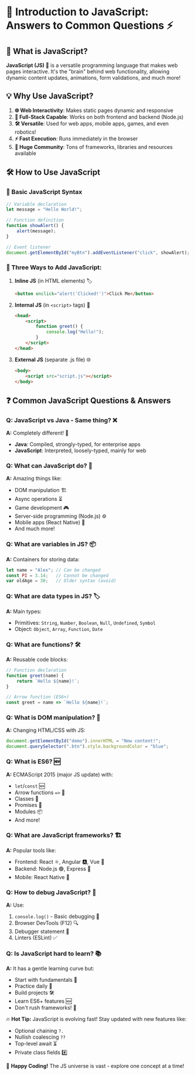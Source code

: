 # 🚀 Introduction to JavaScript: Answers to Common Questions ⚡

## 🤔 What is JavaScript?

**JavaScript (JS) 🧠** is a versatile programming language that makes web pages interactive. It's the "brain" behind web functionality, allowing dynamic content updates, animations, form validations, and much more!

## 💡 Why Use JavaScript?

1. **🌐 Web Interactivity**: Makes static pages dynamic and responsive
2. **📱 Full-Stack Capable**: Works on both frontend and backend (Node.js)
3. **🛠️ Versatile**: Used for web apps, mobile apps, games, and even robotics!
4. **⚡ Fast Execution**: Runs immediately in the browser
5. **🤝 Huge Community**: Tons of frameworks, libraries and resources available

## 🛠️ How to Use JavaScript

### 📜 Basic JavaScript Syntax
```javascript
// Variable declaration
let message = "Hello World!";

// Function definition
function showAlert() {
    alert(message);
}

// Event listener
document.getElementById("myBtn").addEventListener("click", showAlert);
```

### 🔧 Three Ways to Add JavaScript:
1. **Inline JS** (in HTML elements) 🏷️
   ```html
   <button onclick="alert('Clicked!')">Click Me</button>
   ```
2. **Internal JS** (in `<script>` tags) 📄
   ```html
   <head>
       <script>
           function greet() {
               console.log("Hello!");
           }
       </script>
   </head>
   ```
3. **External JS** (separate .js file) 🌐
   ```html
   <body>
       <script src="script.js"></script>
   </body>
   ```

## ❓ Common JavaScript Questions & Answers

### Q: JavaScript vs Java - Same thing? ❌
**A:** Completely different! 🚫
- **Java**: Compiled, strongly-typed, for enterprise apps
- **JavaScript**: Interpreted, loosely-typed, mainly for web

### Q: What can JavaScript do? 🌈
**A:** Amazing things like:
- DOM manipulation 🏗️
- Async operations ⏳
- Game development 🎮
- Server-side programming (Node.js) ⚙️
- Mobile apps (React Native) 📱
- And much more!

### Q: What are variables in JS? 📦
**A:** Containers for storing data:
```javascript
let name = "Alex"; // Can be changed
const PI = 3.14;   // Cannot be changed
var oldAge = 30;   // Older syntax (avoid)
```

### Q: What are data types in JS? 🏷️
**A:** Main types:
- Primitives: `String`, `Number`, `Boolean`, `Null`, `Undefined`, `Symbol`
- Object: `Object`, `Array`, `Function`, `Date`

### Q: What are functions? 🛠️
**A:** Reusable code blocks:
```javascript
// Function declaration
function greet(name) {
    return `Hello ${name}!`;
}

// Arrow function (ES6+)
const greet = name => `Hello ${name}!`;
```

### Q: What is DOM manipulation? 🌳
**A:** Changing HTML/CSS with JS:
```javascript
document.getElementById("demo").innerHTML = "New content!";
document.querySelector(".btn").style.backgroundColor = "blue";
```

### Q: What is ES6? 🆕
**A:** ECMAScript 2015 (major JS update) with:
- `let`/`const` 🆕
- Arrow functions `=>` 🏹
- Classes 🏫
- Promises 🤝
- Modules 📦
- And more!

### Q: What are JavaScript frameworks? 🏗️
**A:** Popular tools like:
- Frontend: React ⚛️, Angular 🅰️, Vue 🖖
- Backend: Node.js 🟢, Express 🚀
- Mobile: React Native 📱

### Q: How to debug JavaScript? 🐛
**A:** Use:
1. `console.log()` - Basic debugging 📝
2. Browser DevTools (F12) 🔍
3. Debugger statement 🛑
4. Linters (ESLint) ✅

### Q: Is JavaScript hard to learn? 📚
**A:** It has a gentle learning curve but:
- Start with fundamentals 🏁
- Practice daily 💪
- Build projects 🛠️
- Learn ES6+ features 🆕
- Don't rush frameworks! 🐢

🔥 **Hot Tip:** JavaScript is evolving fast! Stay updated with new features like:
- Optional chaining `?.` 
- Nullish coalescing `??`
- Top-level await ⏳
- Private class fields #️⃣

🚀 **Happy Coding!** The JS universe is vast - explore one concept at a time!